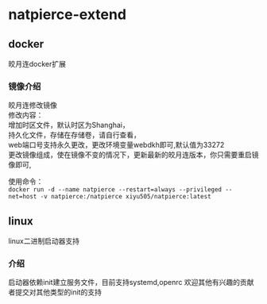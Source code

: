 # natpierce-extend

## docker
皎月连docker扩展
### 镜像介绍
皎月连修改镜像 \
修改内容：\
增加时区文件，默认时区为Shanghai，\
持久化文件，存储在存储卷，请自行查看，\
web端口号支持永久更改，更改环境变量webdkh即可,默认值为33272 \
更改镜像组成，使在镜像不变的情况下，更新最新的皎月连版本，你只需要重启镜像即可, 

使用命令：\
`docker run -d --name natpierce --restart=always --privileged --net=host -v natpierce:/natpierce xiyu505/natpierce:latest` 

## linux
linux二进制启动器支持
### 介绍
启动器依赖init建立服务文件，目前支持systemd,openrc
欢迎其他有兴趣的贡献者提交对其他类型的init的支持
